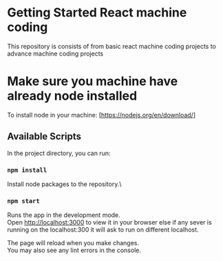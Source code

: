 # Getting Started React machine coding 

This repository is consists of from basic react machine coding projects to advance machine coding projects

# Make sure you machine have already node installed

To install node in your machine: [https://nodejs.org/en/download/] 

## Available Scripts

In the project directory, you can run:

### `npm install`

Install node packages to the repository.\

### `npm start`

Runs the app in the development mode.\
Open [http://localhost:3000](http://localhost:3000) to view it in your browser else if any sever is running on the localhost:300 it will ask to run on different localhost.

The page will reload when you make changes.\
You may also see any lint errors in the console.